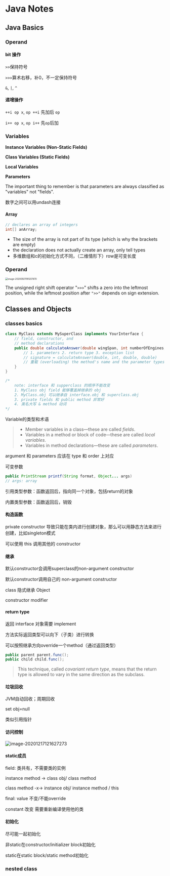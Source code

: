 # Java Notes

## Java Basics

### Operand

#### bit 操作

`>>`保持符号

`>>>`算术右移，补0，不一定保持符号

`&`, `|`, `^`

#### 递增操作

`++i op x`, `op ++i` 先加后 `op`

`i++ op x`, `op i++` 先`op`后加

### Variables

**Instance Variables (Non-Static Fields)** 

**Class Variables (Static Fields)** 

**Local Variables**

**Parameters** 

The important thing to remember is that parameters are always classified as "variables" not "fields".

数字之间可以用undash连接

#### Array

```java
// declares an array of integers
int[] anArray;
```

- The size of the array is not part of its type (which is why the brackets are empty)
-  the declaration does not actually create an array, only tell types
- 多维数组和c的初始化方式不同，（二维情形下）row是可变长度

### Operand

<img src="D:\onedrive\files\notes\img\image-20200921191207470.png" alt="image-20200921191207470" style="zoom:50%;" />

The unsigned right shift operator "`>>>`" shifts a zero into the leftmost position, while the leftmost position after `">>"` depends on sign extension.

## Classes and Objects

### classes basics

```java
class MyClass extends MySuperClass implements YourInterface {
    // field, constructor, and
    // method declarations
    public double calculateAnswer(double wingSpan, int numberOfEngines, double length, double grossTons) {
        // 1. parameters 2. return type 3. exception list
        // signature = calculateAnswer(double, int, double, double)
        // 重载 (overloading) the method's name and the parameter types.
    }
}

/*
	note: interface 和 supperclass 的顺序不能改变
	1. MyClass obj field 能够覆盖掉继承的 obj
	2. MyClass.obj 可以继承自 interface.obj 和 superclass.obj
	3. private fields 和 public method 非常好
	4. 类名大写 & method 动词
*/
```

Variable的类型和术语

> - Member variables in a class—these are called *fields*.
> - Variables in a method or block of code—these are called *local variables*.
> - Variables in method declarations—these are called *parameters*.

argument 和 parameters 应该在 type 和 order 上对应

可变参数

```java
public PrintStream printf(String format, Object... args)
// args: array
```

引用类型参数：函数返回后，指向同一个对象，包括return的对象

内置类型参数：函数返回后，销毁

#### 构造函数

private constructor 导致只能在类内进行创建对象，那么可以用静态方法来进行创建，比如singleton模式

可以使用 this 调用其他的 constructor

#### 继承

默认constructor会调用superclass的non-argument constructor

默认constructor调用自己的 non-argument constructor

class 隐式继承 Object

constructor modifier

#### return type

返回 interface 对象需要 implement

方法实际返回类型可以向下（子类）进行转换

可以按照继承方向override一个method（通过返回类型）

```java
public parent parent.func();
public child child.func();
```

> This technique, called *covariant return type*, means that the return type is allowed to vary in the same direction as the subclass.



#### 垃圾回收

JVM自动回收；周期回收

set obj=null

类似引用指针

#### 访问控制

![image-20201217121627273](D:\onedrive\files\notes\notes\img\image-20201217121627273.png)

#### static成员

field: 类共有，不需要类的实例

instance method -> class obj/ class method

class method -x-> instance obj/ instance method / this

final: value 不变/不能override

constant 改变 需要重新编译使用他的类

#### 初始化

尽可能一起初始化

非static在constructor/initializer block初始化

static在static block/static method初始化

### nested class


